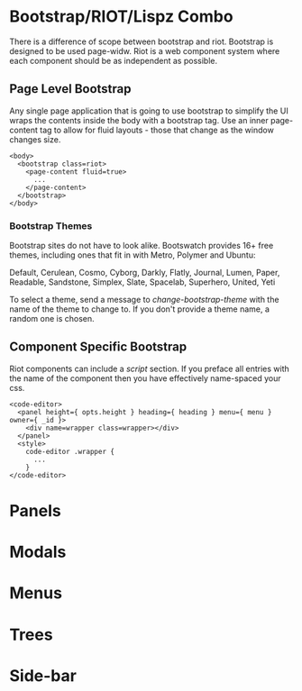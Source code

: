 # Bootstrap/RIOT/Lispz Combo

There is a difference of scope between bootstrap and riot. Bootstrap is designed to be used page-widw. Riot is a web component system where each component should be as independent as possible.

## Page Level Bootstrap

Any single page application that is going to use bootstrap to simplify the UI wraps the contents inside the body with a bootstrap tag. Use an inner page-content tag to allow for fluid layouts - those that change as the window changes size.

<!-- using bootstrap code-editor -->
    <body>
      <bootstrap class=riot>
        <page-content fluid=true>
          ...
        </page-content>
      </bootstrap>
    </body>
    
### Bootstrap Themes

Bootstrap sites do not have to look alike. Bootswatch provides 16+ free themes, including ones that fit in with Metro, Polymer and Ubuntu:

Default, Cerulean, Cosmo, Cyborg, Darkly, Flatly, Journal, Lumen, Paper, Readable, Sandstone, Simplex, Slate, Spacelab, Superhero, United, Yeti

To select a theme, send a message to _change-bootstrap-theme_ with the name of the theme to change to. If you don't provide
a theme name, a random one is chosen.

## Component Specific Bootstrap

Riot components can include a _script_ section. If you preface all entries with the name of the component then you have effectively name-spaced your css.

    <code-editor>
      <panel height={ opts.height } heading={ heading } menu={ menu } owner={ _id }>
        <div name=wrapper class=wrapper></div>
      </panel>
      <style>
        code-editor .wrapper {
          ...
        }
    </code-editor>

# Panels
# Modals
# Menus
# Trees
# Side-bar
